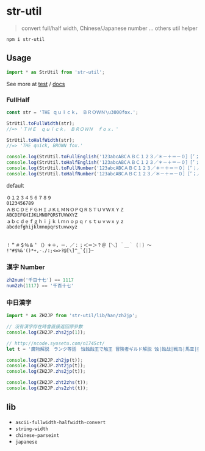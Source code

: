 # str-util

> convert full/half width, Chinese/Japanese number ... others util helper

`npm i str-util`

## Usage

```javascript
import * as StrUtil from 'str-util';
```

See more at [test](https://github.com/bluelovers/node-str-util/tree/master/test) / [docs](https://bluelovers.github.io/node-str-util/)

### FullHalf

```javascript
const str = 'THE ｑｕｉｃｋ， ＢＲＯＷＮ\u3000fox.';

StrUtil.toFullWidth(str);
//=> 'ＴＨＥ　ｑｕｉｃｋ，　ＢＲＯＷＮ　ｆｏｘ．'

StrUtil.toHalfWidth(str);
//=> 'THE quick, BROWN fox.'

console.log(StrUtil.toFullEnglish('123abcABCＡＢＣ１２３／＊－＋＝－０］［’；／．+-*/=-09][\'";/.'));
console.log(StrUtil.toHalfEnglish('123abcABCＡＢＣ１２３／＊－＋＝－０］［’；／．+-*/=-09][\'";/.'));
console.log(StrUtil.toFullNumber('123abcABCＡＢＣ１２３／＊－＋＝－０］［’；／．+-*/=-09][\'";/.'));
console.log(StrUtil.toHalfNumber('123abcABCＡＢＣ１２３／＊－＋＝－０］［’；／．+-*/=-09][\'";/.'));
```

default
```
０１２３４５６７８９
0123456789
ＡＢＣＤＥＦＧＨＩＪＫＬＭＮＯＰＱＲＳＴＵＶＷＸＹＺ
ABCDEFGHIJKLMNOPQRSTUVWXYZ
ａｂｃｄｅｆｇｈｉｊｋｌｍｎｏｐｑｒｓｔｕｖｗｘｙｚ
abcdefghijklmnopqrstuvwxyz
　

！＂＃＄％＆＇（）＊＋，－．／：；＜＝＞？＠［＼］＾＿｀｛｜｝～
!"#$%&'()*+,-./:;<=>?@[\]^_`{|}~
```

### 漢字 Number

```javascript
zh2num('千百十七') == 1117
num2zh(1117) == '千百十七'
```

### 中日漢字

```javascript
import * as ZH2JP from 'str-util/lib/han/zh2jp';

// 沒有漢字存在時會直接返回原參數
console.log(ZH2JP.zhs2jp(1));

// http://ncode.syosetu.com/n1745ct/
let t = '魔物解説　ランク等話　蚀蝕蝕王で触王 冒険者ギルド解説 蚀|蝕战|戦马|馬亚|亞國預中日漢字對照表'

console.log(ZH2JP.zh2jp(t));
console.log(ZH2JP.zht2jp(t));
console.log(ZH2JP.zhs2jp(t));

console.log(ZH2JP.zht2zhs(t));
console.log(ZH2JP.zhs2zht(t));
```

## lib

* `ascii-fullwidth-halfwidth-convert`
* `string-width`
* `chinese-parseint`
* `japanese`
